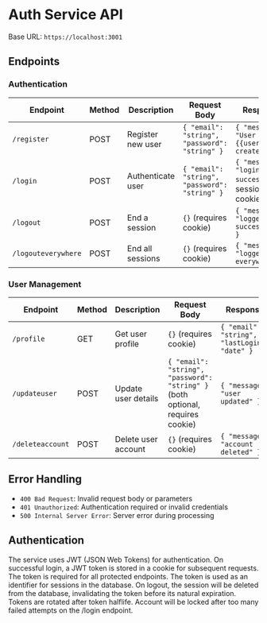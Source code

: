 # Auth Service API

Base URL: `https://localhost:3001`

## Endpoints

### Authentication

| Endpoint            | Method | Description       | Request Body                                  | Response                                          |
| ------------------- | ------ | ----------------- | --------------------------------------------- | ------------------------------------------------- |
| `/register`         | POST   | Register new user | `{ "email": "string", "password": "string" }` | `{ "message": "User {{user}} created" }`          |
| `/login`            | POST   | Authenticate user | `{ "email": "string", "password": "string" }` | `{ "message": "login success" }` + session cookie |
| `/logout`           | POST   | End a session     | `{}` (requires cookie)                        | `{ "message": "logged out successfully" }`        |
| `/logouteverywhere` | POST   | End all sessions  | `{}` (requires cookie)                        | `{ "message": "logged out everywhere" }`          |

### User Management

| Endpoint         | Method | Description         | Request Body                                                                   | Response                                     |
| ---------------- | ------ | ------------------- | ------------------------------------------------------------------------------ | -------------------------------------------- |
| `/profile`       | GET    | Get user profile    | `{}` (requires cookie)                                                         | `{ "email": "string", "lastLogin": "date" }` |
| `/updateuser`    | POST   | Update user details | `{ "email": "string", "password": "string" }` (both optional, requires cookie) | `{ "message": "user updated" }`              |
| `/deleteaccount` | POST   | Delete user account | `{}` (requires cookie)                                                         | `{ "message": "account deleted" }`           |

## Error Handling

- `400 Bad Request`: Invalid request body or parameters
- `401 Unauthorized`: Authentication required or invalid credentials
- `500 Internal Server Error`: Server error during processing

## Authentication

The service uses JWT (JSON Web Tokens) for authentication. On successful login, a JWT token is stored in a cookie for subsequent requests. The token is required for all protected endpoints. The token is used as an identifier for sessions in the database. On logout, the session will be deleted from the database, invalidating the token before its natural expiration. Tokens are rotated after token halflife. Account will be locked after too many failed attempts on the /login endpoint.

